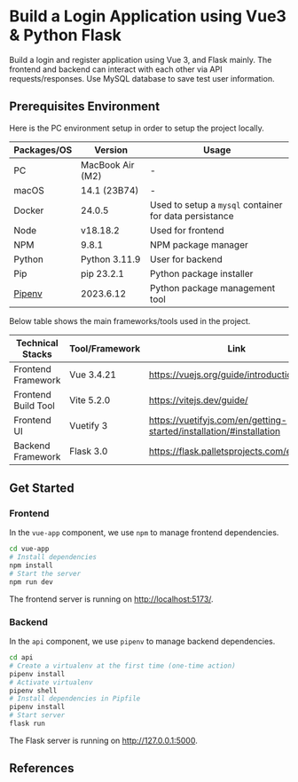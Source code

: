 # Build a Login Application using Vue3 & Python Flask

Build a login and register application using Vue 3, and Flask mainly. The frontend and backend can interact with each other via API requests/responses. Use MySQL database to save test user information.

## Prerequisites Environment

Here is the PC environment setup in order to setup the project locally.

| Packages/OS | Version          | Usage                                                  |
| ----------- | ---------------- | ------------------------------------------------------ |
| PC          | MacBook Air (M2) | -                                                      |
| macOS       | 14.1 (23B74)     | -                                                      |
| Docker      | 24.0.5           | Used to setup a `mysql` container for data persistance |
| Node        | v18.18.2         | Used for frontend                                      |
| NPM         | 9.8.1            | NPM package manager                                    |
| Python      | Python 3.11.9    | User for backend                                       |
| Pip         | pip 23.2.1       | Python package installer                               |
| [Pipenv][1] | 2023.6.12        | Python package management tool                         |

Below table shows the main frameworks/tools used in the project.

| Technical Stacks    | Tool/Framework | Link                                                                  |
| ------------------- | -------------- | --------------------------------------------------------------------- |
| Frontend Framework  | Vue 3.4.21     | <https://vuejs.org/guide/introduction.html>                           |
| Frontend Build Tool | Vite 5.2.0     | <https://vitejs.dev/guide/>                                           |
| Frontend UI         | Vuetify 3      | <https://vuetifyjs.com/en/getting-started/installation/#installation> |
| Backend Framework   | Flask 3.0      | <https://flask.palletsprojects.com/en/3.0.x/>                         |

## Get Started

### Frontend

In the `vue-app` component, we use `npm` to manage frontend dependencies.

```bash
cd vue-app
# Install dependencies
npm install
# Start the server
npm run dev
```

The frontend server is running on <http://localhost:5173/>.

### Backend

In the `api` component, we use `pipenv` to manage backend dependencies.

```bash
cd api
# Create a virtualenv at the first time (one-time action)
pipenv install
# Activate virtualenv
pipenv shell
# Install dependencies in Pipfile
pipenv install
# Start server
flask run
```

The Flask server is running on <http://127.0.0.1:5000>.

## References

[1]: https://pipenv.pypa.io/en/latest/index.html
